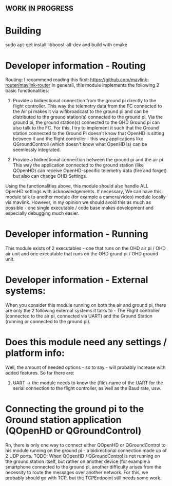 ## WORK IN PROGRESS

# Building
sudo apt-get install libboost-all-dev
and build with cmake

# Developer information - Routing
Routing: I recommend reading this first: https://github.com/mavlink-router/mavlink-router
In generall, this module implements the following 2 basic functionalities:
1) Provide a bidirectional connection from the ground pi directly to the flight controller.
This way the telemetry data from the FC connected to the Air pi makes it via wifibroadcast to the ground pi
and can be distributed to the ground station(s) connected to the ground pi.
Via the ground pi, the ground station(s) connected to the OHD Ground pi can also talk to the FC.
For this, I try to implement it such that the Ground station connected to the Ground Pi doesn't know that OpenHD
is sitting between it and the flight controller - this way applications like QGroundControll (which doesn't know what
OpenHD is) can be seemlessly integrated.

2) Provide a bidirectional connection between the ground pi and the air pi. This way the application connected to the
ground station (like QOpenHD) can receive OpenHD-specific telemetry data (fire and forget) but also can change OHD
Settings.

Using the functionalities above, this module should also handle ALL OpenHD settings with acknowledgements. If necessary,
We can have this module talk to another module (for example a camera/video) module locally via mavlink. However, in my opinion 
we should avoid this as much as possible - one single executable / code base makes development and especially 
debugging much easier.

# Developer information - Running
This module exists of 2 executables - one that runs on the OHD air pi / OHD air unit and one executable that runs on the 
OHD grund pi / OHD ground unit.

# Developer information - External systems:
When you consider this module running on both the air and ground pi, there are only the 2 following external systems it
talks to - The Flight controller (connected to the air pi, connected via UART) and the Ground Station (running or connected
to the ground pi). 


# Does this module need any settings / platform info:
Well, the amount of needed options - so to say - will probably increase with added features.
So far there are:
1) UART -> the module needs to know the (file)-name of the UART for the serial connection to the flight controller,
    as well as the Baud rate, usw.

   
# Connecting the ground pi to the Ground station application (QOpenHD or QGroundControl)
Rn, there is only one way to connect either QOpenHD or QGroundControl to his module running on the ground pi -
a bidirectional connection made up of 2 UDP ports.
TODO: When QOpenHD / QGroundControl is not running on the ground station itself, but rather on another device (for example a
smartphone connected to the ground pi, another difficulty arises from the necessity to route the messages over another
network. For this, we probably should go with TCP, but the TCPEndpoint still needs some work.